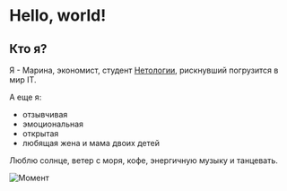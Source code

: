 # Hello, world!

## Кто я?

Я - Марина, экономист, студент [Нетологии](https://netology.ru/netology-branding), рискнувший погрузится в мир IT. 

А еще я:
- отзывчивая
- эмоциональная
- открытая
- любящая жена и мама двоих детей

Люблю солнце, ветер с моря, кофе, энергичную музыку и танцевать.

![Момент](https://drive.google.com/file/d/1w6nAlxwG5P6rgikfxhQrEv-oqk4Sv1C4/view?usp=share_link)
